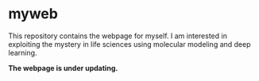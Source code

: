 # myweb
This repository contains the webpage for myself.
I am interested in exploiting the mystery in life sciences using molecular modeling and deep learning.

__The webpage is under updating.__
